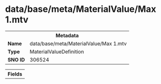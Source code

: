<h1>data/base/meta/MaterialValue/Max 1.mtv</h1><table><tr><th colspan="100%">Metadata</th></tr><tr><td><b>Name</b></td><td>data/base/meta/MaterialValue/Max 1.mtv</td></tr><tr><td><b>Type</b></td><td>MaterialValueDefinition</td></tr><tr><td><b>SNO ID</b></td><td>306524</td></tr></table>

<table><tr><th colspan="100%">Fields</th></tr></table>

